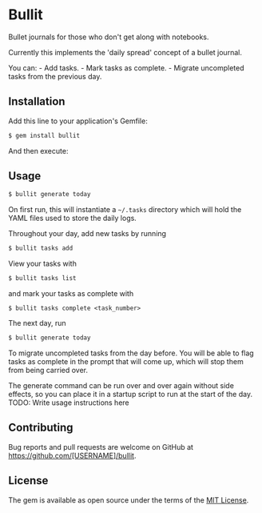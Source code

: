 # Bullit

Bullet journals for those who don't get along with notebooks.

Currently this implements the 'daily spread' concept of a bullet journal.

You can:
    - Add tasks.
    - Mark tasks as complete.
    - Migrate uncompleted tasks from the previous day.

## Installation

Add this line to your application's Gemfile:
```bash
$ gem install bullit
```

And then execute:


## Usage
```bash
$ bullit generate today
```
On first run, this will instantiate a `~/.tasks` directory which will hold the YAML files used to store the daily logs.

Throughout your day, add new tasks by running
```bash
$ bullit tasks add
```

View your tasks with
```bash
$ bullit tasks list
```

and mark your tasks as complete with
```
$ bullit tasks complete <task_number>
```

The next day, run
```bash
$ bullit generate today
```
To migrate uncompleted tasks from the day before. You will be able to flag tasks as complete in the prompt that will come up, which will stop them from being carried over.

The generate command can be run over and over again without side effects, so you can place it in a startup script to run at the start of the day.
TODO: Write usage instructions here

## Contributing

Bug reports and pull requests are welcome on GitHub at https://github.com/[USERNAME]/bullit.

## License

The gem is available as open source under the terms of the [MIT License](https://opensource.org/licenses/MIT).
